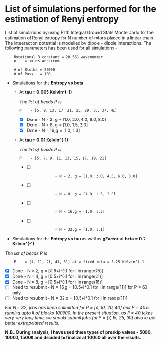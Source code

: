 # List of simulations performed for the estimation of Renyi entropy

List of simulations by using Path Integral Ground State Monte Carlo for the estimation of Renyi entropy for N number of rotors placed in a linear chain. The inteeraction potential is modelled by dipole - dipole interactions. The following parameters has been used for all simulations -
 
 		Rotational B constant = 20.561 wavenumber
		R    = 10.05 Angstrom
		
		# of Blocks = 20000
		# of Pass   = 100

- Simulations for the **Entropy vs beta** 

  - At **tau  = 0.005 Kelvin^(-1)**
  
    _The list of beads P is_
    
    ```
    P    = [5, 9, 13, 17, 21, 25, 29, 33, 37, 41] 
    ```		
		
    - [x] Done             - N = 2, g = [1.0, 2.0, 4.0, 6.0, 8.0]
    - [x] Done             - N = 8, g = [1.0, 1.5, 2.0]
    - [x] Done             - N = 16,g = [1.0, 1.3]  

  - At **tau  = 0.01 Kelvin^(-1)**
  
    _The list of beads P is_
    
    ```
    P    = [5, 7, 9, 11, 13, 15, 17, 19, 21] 
    ```		
		
    - [ ]                  - N = 2, g = [1.0, 2.0, 4.0, 6.0, 8.0]
    - [ ]                  - N = 8, g = [1.0, 1.5, 2.0]
    - [ ]                  - N = 16,g = [1.0, 1.3] 
    - [ ]                  - N = 32,g = [1.0, 1.1] 
                     
  
-  Simulations for the **Entropy vs tau** as well as **gFactor** at **beta  = 0.2 Kelvin^(-1)**	

_The list of beads P is_

		P    = [5, 11, 21, 41, 61] at a fixed beta = 0.25 Kelvin^(-1)   
		
- [x] Done              - N = 2, g = [0.5+i*0.1 for i in range(76)]                      
- [x] Done              - N = 4, g = [0.5+i*0.1 for i in range(31)] 
- [x] Done              - N = 8, g = [0.5+i*0.1 for i in range(16)] 
- [ ] Need to resubmit  - N = 16,g = [0.5+i*0.1 for i in range(11)] for P = 60 only.
- [ ] Need to resubmit  - N = 32,g = [0.5+i*0.1 for i in range(11)]      
				
_For N = 32, jobs has been submitted for P = [4, 10, 20, 40] and P = 40 is running upto # of blocks 100000. In the present situation, as P = 40 takes very very long time, we should submit jobs for P = [7, 15, 25, 30] also to get better extrapolated results._

**N.B.: During analysis, I have used three types of preskip values - 5000, 10000, 15000 and decided to finalize at 10000 all over the results.**


